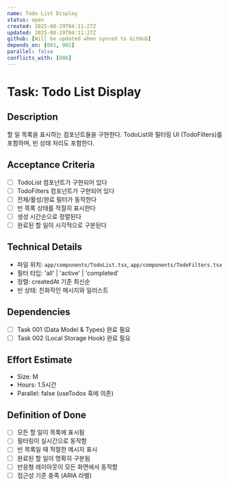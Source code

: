 ```yaml
---
name: Todo List Display
status: open
created: 2025-08-29T04:11:27Z
updated: 2025-08-29T04:11:27Z
github: [Will be updated when synced to GitHub]
depends_on: [001, 002]
parallel: false
conflicts_with: [006]
---
```


# Task: Todo List Display

## Description
할 일 목록을 표시하는 컴포넌트들을 구현한다. TodoList와 필터링 UI (TodoFilters)를 포함하며, 빈 상태 처리도 포함한다.

## Acceptance Criteria
- [ ] TodoList 컴포넌트가 구현되어 있다
- [ ] TodoFilters 컴포넌트가 구현되어 있다
- [ ] 전체/활성/완료 필터가 동작한다
- [ ] 빈 목록 상태를 적절히 표시한다
- [ ] 생성 시간순으로 정렬된다
- [ ] 완료된 할 일이 시각적으로 구분된다

## Technical Details
- 파일 위치: `app/components/TodoList.tsx`, `app/components/TodoFilters.tsx`
- 필터 타입: 'all' | 'active' | 'completed'
- 정렬: createdAt 기준 최신순
- 빈 상태: 친화적인 메시지와 일러스트

## Dependencies
- [ ] Task 001 (Data Model & Types) 완료 필요
- [ ] Task 002 (Local Storage Hook) 완료 필요

## Effort Estimate
- Size: M
- Hours: 1.5시간
- Parallel: false (useTodos 훅에 의존)

## Definition of Done
- [ ] 모든 할 일이 목록에 표시됨
- [ ] 필터링이 실시간으로 동작함
- [ ] 빈 목록일 때 적절한 메시지 표시
- [ ] 완료된 할 일이 명확히 구분됨
- [ ] 반응형 레이아웃이 모든 화면에서 동작함
- [ ] 접근성 기준 충족 (ARIA 라벨)